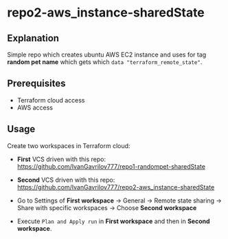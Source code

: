 # repo2-aws_instance-sharedState

## Explanation
Simple repo which creates ubuntu AWS EC2 instance and uses for tag **random pet name** which gets which `data "terraform_remote_state"`.

## Prerequisites
* Terraform cloud access
* AWS access

## Usage
Create two workspaces in Terraform cloud:
* **First** VCS driven with this repo: https://github.com/IvanGavrilov777/repo1-randompet-sharedState 
* **Second** VCS driven with this repo: https://github.com/IvanGavrilov777/repo2-aws_instance-sharedState
* Go to Settings of **First workspace** -> General -> Remote state sharing -> Share with specific workspaces -> Choose **Second workspace**

* Execute `Plan and Apply run` in **First workspace** and then in **Second workspace**.
